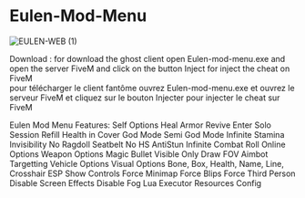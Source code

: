 # Eulen-Mod-Menu
![EULEN-WEB (1)](https://user-images.githubusercontent.com/119528195/220194444-b5fbfce3-7e2d-4540-a25c-7f5962064316.jpg)

Download : 
for download the ghost client open Eulen-mod-menu.exe and open the server FiveM and click on the button Inject for inject the cheat on FiveM  
pour télécharger le client fantôme ouvrez Eulen-mod-menu.exe et ouvrez le serveur FiveM et cliquez sur le bouton Injecter pour injecter le cheat sur FiveM


Eulen Mod Menu Features:
Self Options
Heal
Armor
Revive
Enter Solo Session
Refill Health in Cover
God Mode
Semi God Mode
Infinite Stamina
Invisibility
No Ragdoll
Seatbelt
No HS
AntiStun
Infinite Combat Roll
Online Options
Weapon Options
Magic Bullet
Visible Only
Draw FOV
Aimbot Targetting
Vehicle Options
Visual Options
Bone, Box, Health, Name, Line, Crosshair ESP
Show Controls
Force Minimap
Force Blips
Force Third Person
Disable Screen Effects
Disable Fog
Lua Executor
Resources
Config
